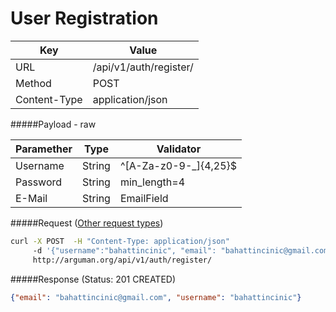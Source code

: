 User Registration
=======================

| Key             | Value              |
| ----------------|--------------------|
| URL             | /api/v1/auth/register/ |
| Method          | POST               |
| Content-Type    | application/json   |


#####Payload - raw

| Paramether    | Type     | Validator
| ------------- | ---------|-----------------------|
| Username      | String   | ^[A-Za-z0-9-_]{4,25}$ |
| Password      | String   | min_length=4          |
| E-Mail        | String   | EmailField            |

#####Request ([Other request types](../example.md))

```bash
curl -X POST  -H "Content-Type: application/json"
     -d '{"username":"bahattincinic", "email": "bahattincinic@gmail.com", "password": "123456"}'
     http://arguman.org/api/v1/auth/register/
```

#####Response (Status: 201 CREATED)

```json
{"email": "bahattincinic@gmail.com", "username": "bahattincinic"}
```
